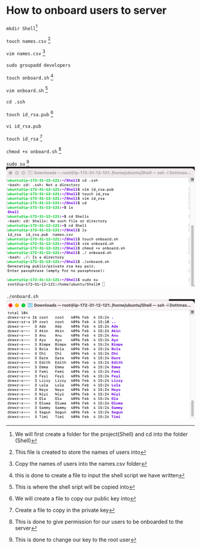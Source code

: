 # How to onboard users to server

`mkdir Shell`[^3]

[^3]: We will first create a folder for the project(Shell) and cd into the folder (Shell)

`touch names.csv` [^5]

[^5]:This file is created to store the names of users into

`vim names.csv` [^11]

[^11]: Copy the names of users into the names.csv folder

`sudo groupadd developers`

`touch onboard.sh` [^17]

[^17]: this is done to create a file to input the shell script we have written

`vim onboard.sh` [^21]

[^21]: This is where the shell sript will be copied into

`cd .ssh`

`touch id_rsa.pub` [^27]

[^27]: We will create a file to copy our public key into

`vi id_rsa.pub`

`touch id_rsa` [^33]

[^33]: Create a file to copy in the private key

`chmod +x onboard.sh` [^35]

[^35]: This is done to give permission for our users to be onboarded to the server



`sudo su` [^43] ![Shell_scripting](./Images/change%20to%20root%20user.png)

[^43]: This is done to change our key to the root user

`./onboard.sh`![list of users](./Images/Screen%20Shot%202023-02-04%20at%2015.28.51.png)

[^47]: This is to sync into our users


